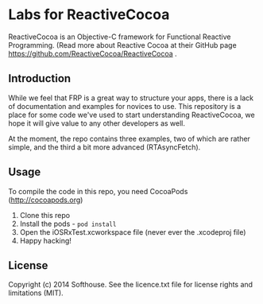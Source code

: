# Labs for ReactiveCocoa

ReactiveCocoa is an Objective-C framework for Functional Reactive Programming. (Read more about Reactive Cocoa at their GitHub page https://github.com/ReactiveCocoa/ReactiveCocoa .

## Introduction

While we feel that FRP is a great way to structure your apps, there is a lack of documentation and examples for novices to use. This repository is a place for some code we've used to start understanding ReactiveCocoa, we hope it will give value to any other developers as well.

At the moment, the repo contains three examples, two of which are rather simple, and the third a bit more advanced (RTAsyncFetch).

## Usage

To compile the code in this repo, you need CocoaPods (http://cocoapods.org)

 1. Clone this repo
 1. Install the pods - `pod install`
 1. Open the iOSRxTest.xcworkspace file (never ever the .xcodeproj file)
 1. Happy hacking!


## License

Copyright (c) 2014 Softhouse. See the licence.txt file for license rights and
limitations (MIT).
